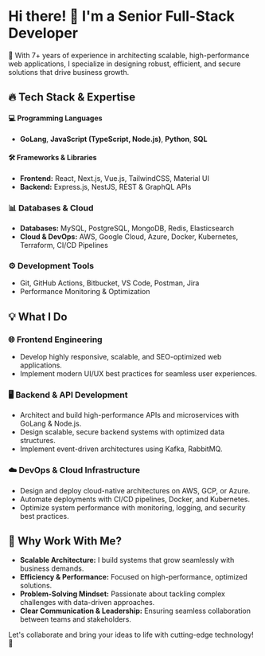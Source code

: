 # Hi there! 👋 I'm a Senior Full-Stack Developer

🚀 With 7+ years of experience in architecting scalable, high-performance web applications, I specialize in designing robust, efficient, and secure solutions that drive business growth.

## 🔥 Tech Stack & Expertise

#### 💻 Programming Languages
- **GoLang**, **JavaScript (TypeScript, Node.js)**, **Python**, **SQL**

#### 🛠️ Frameworks & Libraries
- **Frontend:** React, Next.js, Vue.js, TailwindCSS, Material UI
- **Backend:** Express.js, NestJS, REST & GraphQL APIs

### 📊 Databases & Cloud
- **Databases:** MySQL, PostgreSQL, MongoDB, Redis, Elasticsearch
- **Cloud & DevOps:** AWS, Google Cloud, Azure, Docker, Kubernetes, Terraform, CI/CD Pipelines

### ⚙️ Development Tools
- Git, GitHub Actions, Bitbucket, VS Code, Postman, Jira
- Performance Monitoring & Optimization

## 💡 What I Do

### 🌐 Frontend Engineering
- Develop highly responsive, scalable, and SEO-optimized web applications.
- Implement modern UI/UX best practices for seamless user experiences.

### 🖥️ Backend & API Development
- Architect and build high-performance APIs and microservices with GoLang & Node.js.
- Design scalable, secure backend systems with optimized data structures.
- Implement event-driven architectures using Kafka, RabbitMQ.

### ☁️ DevOps & Cloud Infrastructure
- Design and deploy cloud-native architectures on AWS, GCP, or Azure.
- Automate deployments with CI/CD pipelines, Docker, and Kubernetes.
- Optimize system performance with monitoring, logging, and security best practices.

## 🚀 Why Work With Me?
- **Scalable Architecture:** I build systems that grow seamlessly with business demands.
- **Efficiency & Performance:** Focused on high-performance, optimized solutions.
- **Problem-Solving Mindset:** Passionate about tackling complex challenges with data-driven approaches.
- **Clear Communication & Leadership:** Ensuring seamless collaboration between teams and stakeholders.

Let's collaborate and bring your ideas to life with cutting-edge technology! 🚀

